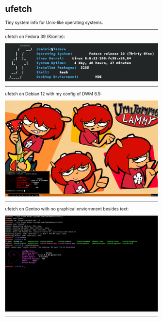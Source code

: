 # ufetch

Tiny system info for Unix-like operating systems.

--------------------------------------------------------------------------------

ufetch on Fedora 39 (Kionite):

![alt text](https://github.com/TheLambster/ufetch/blob/master/ufetch-fedora.png?raw=true)

--------------------------------------------------------------------------------

ufetch on Debian 12 with my config of DWM 6.5:

![alt text](https://github.com/TheLambster/ufetch/blob/master/ufetch-debian.png?raw=true)

--------------------------------------------------------------------------------

ufetch on Gentoo with no graphical enviornment besides text:

![alt text](https://github.com/TheLambster/ufetch/blob/master/ufetch-gentoo.png?raw=true)

--------------------------------------------------------------------------------
